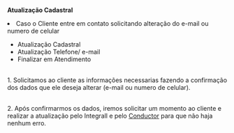 **Atualização Cadastral**

<li>Caso o Cliente entre em contato solicitando alteração do e-mail ou numero de celular</li>

- Atualização Cadastral
- Atualização Telefone/ e-mail
- Finalizar em Atendimento

<br> 1. Solicitamos ao cliente as informações necessarias fazendo a confirmação dos dados que ele deseja alterar (e-mail ou numero de celular). <br>

<br> 2. Após confirmarmos os dados, iremos solicitar um momento ao cliente e realizar a atualização pelo Integrall e pelo <link>[Conductor](https://10.0.21.36:8002/PortalCDT/(S(ljjyzg45v5045y2oyh1wlk3u))/Pages/Login/Login.aspx)<link> para que não haja nenhum erro. <br> 
